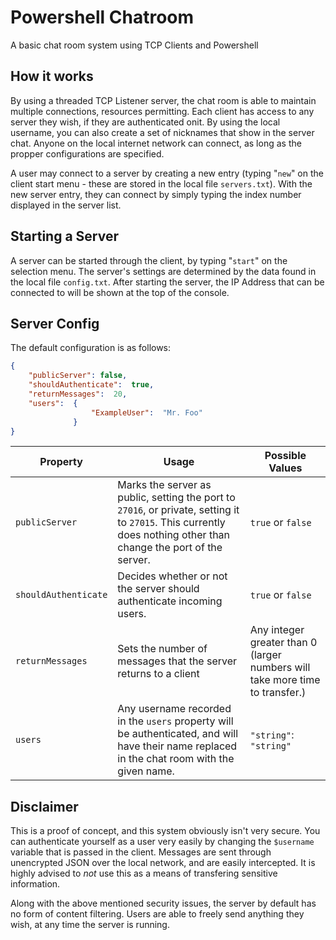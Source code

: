 # Powershell Chatroom
A basic chat room system using TCP Clients and Powershell

## How it works
By using a threaded TCP Listener server, the chat room is able to maintain multiple connections, resources permitting.
Each client has access to any server they wish, if they are authenticated onit. By using the local username, you can also create a set of nicknames that show in the server chat.
Anyone on the local internet network can connect, as long as the propper configurations are specified.

A user may connect to a server by creating a new entry (typing "`new`" on the client start menu - these are stored in the local file `servers.txt`). With the new server entry, they can connect by simply typing the index number displayed in the server list.

## Starting a Server
A server can be started through the client, by typing "`start`" on the selection menu. The server's settings are determined by the data found in the local file `config.txt`. After starting the server, the IP Address that can be connected to will be shown at the top of the console.

## Server Config
The default configuration is as follows:
```json
{
    "publicServer": false,
    "shouldAuthenticate":  true,
    "returnMessages":  20,
    "users":  {
                  "ExampleUser":  "Mr. Foo"
              }
}
```
| Property | Usage | Possible Values |
|-----|-----|-----|
| `publicServer` | Marks the server as public, setting the port to `27016`, or private, setting it to `27015`. This currently does nothing other than change the port of the server. | `true` or `false` |
| `shouldAuthenticate` | Decides whether or not the server should authenticate incoming users. | `true` or `false` |
| `returnMessages`| Sets the number of messages that the server returns to a client | Any integer greater than 0 (larger numbers will take more time to transfer.) |
| `users` | Any username recorded in the `users` property will be authenticated, and will have their name replaced in the chat room with the given name. | `"string"`: `"string"` |

## Disclaimer
This is a proof of concept, and this system obviously isn't very secure. You can authenticate yourself as a user very easily by changing the `$username` variable that is passed in the client. Messages are sent through unencrypted JSON over the local network, and are easily intercepted. It is highly advised to *not* use this as a means of transfering sensitive information.

Along with the above mentioned security issues, the server by default has no form of content filtering. Users are able to freely send anything they wish, at any time the server is running.
